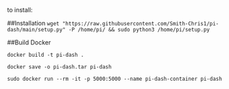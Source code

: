 to install: 

##Installation 
```wget "https://raw.githubusercontent.com/Smith-Chris1/pi-dash/main/setup.py" -P /home/pi/ && sudo python3 /home/pi/setup.py```

##Build Docker

```docker build -t pi-dash .```

```docker save -o pi-dash.tar pi-dash```

```sudo docker run --rm -it -p 5000:5000 --name pi-dash-container pi-dash ```